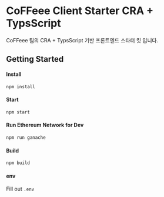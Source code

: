 # CoFFeee Client Starter CRA + TypsScript

CoFFeee 팀의 CRA + TypsScript 기반 프론트엔드 스타터 킷 입니다.

## Getting Started

#### Install

```
npm install
```

#### Start

```
npm start
```

####  Run Ethereum Network for Dev

```
npm run ganache
```

#### Build

```
npm build
```

#### env

Fill out `.env` 
```
```